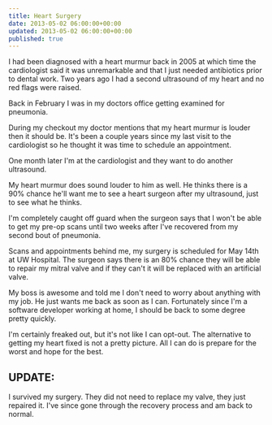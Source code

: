 ```yaml
---
title: Heart Surgery
date: 2013-05-02 06:00:00+00:00
updated: 2013-05-02 06:00:00+00:00
published: true
---
```


I had been diagnosed with a heart murmur back in 2005 at which time the cardiologist said it was unremarkable and that I just needed antibiotics prior to dental work.  Two years ago I had a second ultrasound of my heart and no red flags were raised.

Back in February I was in my doctors office getting examined for pneumonia.

During my checkout my doctor mentions that my heart murmur is louder then it should be.  It's been a couple years since my last visit to the cardiologist so he thought it was time to schedule an appointment.

One month later I'm at the cardiologist and they want to do another ultrasound.

My heart murmur does sound louder to him as well.  He thinks there is a 90% chance he'll want me to see a heart surgeon after my ultrasound, just to see what he thinks.

I'm completely caught off guard when the surgeon says that I won't be able to get my pre-op scans until two weeks after I've recovered from my second bout of pneumonia.

Scans and appointments behind me, my surgery is scheduled for May 14th at UW Hospital.  The surgeon says there is an 80% chance they will be able to repair my mitral valve and if they can't it will be replaced with an artificial valve.

My boss is awesome and told me I don't need to worry about anything with my job. He just wants me back as soon as I can.  Fortunately since I'm a software developer working at home, I should be back to some degree pretty quickly.

I'm certainly freaked out, but it's not like I can opt-out.  The alternative to getting my heart fixed is not a pretty picture.  All I can do is prepare for the worst and hope for the best.

## UPDATE: 

I survived my surgery.  They did not need to replace my valve, they just repaired it.  I've since gone through the recovery process and am back to normal.

